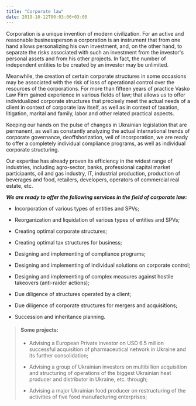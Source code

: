 ```yaml
---
title: "Corporate law"
date: 2019-10-12T00:03:06+03:00
---
```


Corporation is a unique invention of modern civilization. For an active and reasonable businessperson a corporation is an instrument that from one hand allows personalizing his own investment, and, on the other hand, to separate the risks associated with such an investment from the investor's personal assets and from his other projects. In fact, the number of independent entities to be created by an investor may be unlimited.

Meanwhile, the creation of certain corporate structures in some occasions may be associated with the risk of loss of operational control over the resources of the corporations. For more than fifteen years of practice Vasko Law Firm gained experience in various fields of law; that allows us to offer individualized corporate structures that precisely meet the actual needs of a client in context of corporate law itself, as well as in context of taxation, litigation, marital and family, labor and other related practical aspects.

Keeping our hands on the pulse of changes in Ukrainian legislation that are permanent, as well as constantly analyzing the actual international trends of corporate governance, deoffshorization, veil of incorporation, we are ready to offer a completely individual compliance programs, as well as individual corporate structuring.

Our expertise has already proven its efficiency in the widest range of industries, including agro-sector, banks, professional capital market participants, oil and gas industry, IT, industrial production, production of beverages and food, retailers, developers, operators of commercial real estate, etc.

***We are ready to offer the following services in the field of corporate law:***

- Incorporation of various types of entities and SPVs;

- Reorganization and liquidation of various types of entities and SPVs;

- Creating optimal corporate structures;

- Creating optimal tax structures for business;

- Designing and implementing of compliance programs;

- Designing and implementing of individual solutions on corporate control;

- Designing and implementing of complex measures against hostile takeovers (anti-raider actions);

- Due diligence of structures operated by a client;

- Due diligence of corporate structures for mergers and acquisitions;

- Succession and inheritance planning.

> #### Some projects:
>
> - Advising a European Private investor on USD 6.5 million successful acquisition of pharmaceutical network in Ukraine and its further consolidation;
>
> - Advising a group of Ukrainian investors on multibillion acquisition and structuring of operations of the biggest Ukrainian heat producer and distributor in Ukraine, etc. through;
>
> - Advising a major Ukrainian food producer on restructuring of the activities of five food manufacturing enterprises;
